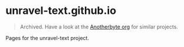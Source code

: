 # unravel-text.github.io

> Archived. Have a look at the [Anotherbyte org](https://github.com/anotherbyte-net) for similar projects.

Pages for the unravel-text project.
